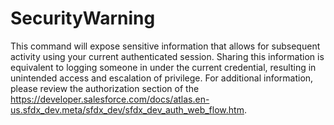 # SecurityWarning

This command will expose sensitive information that allows for subsequent activity using your current authenticated session.
Sharing this information is equivalent to logging someone in under the current credential, resulting in unintended access and escalation of privilege.
For additional information, please review the authorization section of the https://developer.salesforce.com/docs/atlas.en-us.sfdx_dev.meta/sfdx_dev/sfdx_dev_auth_web_flow.htm.
